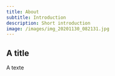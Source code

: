 ```yaml
---
title: About
subtitle: Introduction
description: Short introduction
image: /images/img_20201130_082131.jpg
---
```


## A title

A texte
